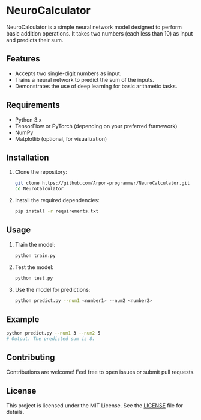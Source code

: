 # NeuroCalculator

NeuroCalculator is a simple neural network model designed to perform basic addition operations. It takes two numbers (each less than 10) as input and predicts their sum.

## Features

- Accepts two single-digit numbers as input.
- Trains a neural network to predict the sum of the inputs.
- Demonstrates the use of deep learning for basic arithmetic tasks.

## Requirements

- Python 3.x
- TensorFlow or PyTorch (depending on your preferred framework)
- NumPy
- Matplotlib (optional, for visualization)

## Installation

1. Clone the repository:
    ```bash
    git clone https://github.com/Arpon-programmer/NeuroCalculator.git
    cd NeuroCalculator
    ```

2. Install the required dependencies:
    ```bash
    pip install -r requirements.txt
    ```

## Usage

1. Train the model:
    ```bash
    python train.py
    ```

2. Test the model:
    ```bash
    python test.py
    ```

3. Use the model for predictions:
    ```bash
    python predict.py --num1 <number1> --num2 <number2>
    ```

## Example

```bash
python predict.py --num1 3 --num2 5
# Output: The predicted sum is 8.
```

## Contributing

Contributions are welcome! Feel free to open issues or submit pull requests.

## License

This project is licensed under the MIT License. See the [LICENSE](LICENSE) file for details.